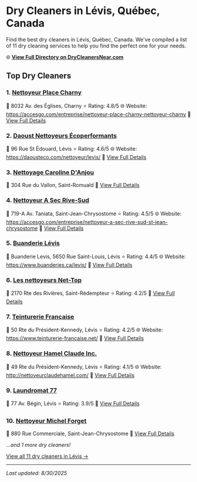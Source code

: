 # Dry Cleaners in Lévis, Québec, Canada

Find the best dry cleaners in Lévis, Québec, Canada. We've compiled a list of 11 dry cleaning services to help you find the perfect one for your needs.

🌐 **[View Full Directory on DryCleanersNear.com](https://drycleanersnear.com/city/Canada/Qu%C3%A9bec/L%C3%A9vis)**

## Top Dry Cleaners

### 1. [Nettoyeur Place Charny](https://drycleanersnear.com/dryCleaner/68a7cfb7606e51ce7f2199ae/nettoyeur-place-charny)
📍 8032 Av. des Églises, Charny
⭐ Rating: 4.8/5
🌐 Website: https://accesgo.com/entreprise/nettoyeur-place-charny-nettoyeur-charny
🔗 [View Full Details](https://drycleanersnear.com/dryCleaner/68a7cfb7606e51ce7f2199ae/nettoyeur-place-charny)

### 2. [Daoust Nettoyeurs Écoperformants](https://drycleanersnear.com/dryCleaner/68a7cfd4606e51ce7f219cd0/daoust-nettoyeurs-coperformants)
📍 96 Rue St Édouard, Lévis
⭐ Rating: 4.6/5
🌐 Website: https://daousteco.com/nettoyeur/levis/
🔗 [View Full Details](https://drycleanersnear.com/dryCleaner/68a7cfd4606e51ce7f219cd0/daoust-nettoyeurs-coperformants)

### 3. [Nettoyage Caroline D'Anjou](https://drycleanersnear.com/dryCleaner/68a7cfda606e51ce7f219d12/nettoyage-caroline-d-anjou)
📍 304 Rue du Vallon, Saint-Romuald
🔗 [View Full Details](https://drycleanersnear.com/dryCleaner/68a7cfda606e51ce7f219d12/nettoyage-caroline-d-anjou)

### 4. [Nettoyeur A Sec Rive-Sud](https://drycleanersnear.com/dryCleaner/68a7cfc7606e51ce7f219bb3/nettoyeur-a-sec-rive-sud)
📍 719-A Av. Taniata, Saint-Jean-Chrysostome
⭐ Rating: 4.5/5
🌐 Website: https://accesgo.com/entreprise/nettoyeur-a-sec-rive-sud-st-jean-chrysostome
🔗 [View Full Details](https://drycleanersnear.com/dryCleaner/68a7cfc7606e51ce7f219bb3/nettoyeur-a-sec-rive-sud)

### 5. [Buanderie Lévis](https://drycleanersnear.com/dryCleaner/68a7d009606e51ce7f219f2c/buanderie-l-vis)
📍 Buanderie Levis, 5650 Rue Saint-Louis, Lévis
⭐ Rating: 4.4/5
🌐 Website: https://www.buanderies.ca/levis/
🔗 [View Full Details](https://drycleanersnear.com/dryCleaner/68a7d009606e51ce7f219f2c/buanderie-l-vis)

### 6. [Les nettoyeurs Net-Top](https://drycleanersnear.com/dryCleaner/68a7cfd2606e51ce7f219ca3/les-nettoyeurs-net-top)
📍 2170 Rte des Rivières, Saint-Rédempteur
⭐ Rating: 4.2/5
🔗 [View Full Details](https://drycleanersnear.com/dryCleaner/68a7cfd2606e51ce7f219ca3/les-nettoyeurs-net-top)

### 7. [Teinturerie Francaise](https://drycleanersnear.com/dryCleaner/68a7d019606e51ce7f219fb0/teinturerie-francaise)
📍 50 Rte du Président-Kennedy, Lévis
⭐ Rating: 4.2/5
🌐 Website: https://www.teinturerie-francaise.net/
🔗 [View Full Details](https://drycleanersnear.com/dryCleaner/68a7d019606e51ce7f219fb0/teinturerie-francaise)

### 8. [Nettoyeur Hamel Claude Inc.](https://drycleanersnear.com/dryCleaner/68a7d011606e51ce7f219f71/nettoyeur-hamel-claude-inc)
📍 49 Rte du Président-Kennedy, Lévis
⭐ Rating: 4.1/5
🌐 Website: http://nettoyeurclaudehamel.com/
🔗 [View Full Details](https://drycleanersnear.com/dryCleaner/68a7d011606e51ce7f219f71/nettoyeur-hamel-claude-inc)

### 9. [Laundromat 77](https://drycleanersnear.com/dryCleaner/68b25ba27c6648653da58f03/laundromat-77)
📍 77 Av. Bégin, Lévis
⭐ Rating: 3.9/5
🔗 [View Full Details](https://drycleanersnear.com/dryCleaner/68b25ba27c6648653da58f03/laundromat-77)

### 10. [Nettoyeur Michel Forget](https://drycleanersnear.com/dryCleaner/68a7d02d606e51ce7f21a0c7/nettoyeur-michel-forget)
📍 880 Rue Commerciale, Saint-Jean-Chrysostome
🔗 [View Full Details](https://drycleanersnear.com/dryCleaner/68a7d02d606e51ce7f21a0c7/nettoyeur-michel-forget)


*...and 1 more dry cleaners!*

[View all 11 dry cleaners in Lévis →](https://drycleanersnear.com/city/Canada/Qu%C3%A9bec/L%C3%A9vis)

---

*Last updated: 8/30/2025*
